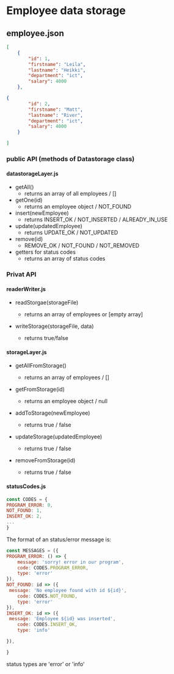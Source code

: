 # Employee data storage

## employee.json

```json
[
    {
        "id": 1,
        "firstname": "Leila",
        "lastname": "Heikki",
        "department": "ict",
        "salary": 4000
    },

{
        "id": 2,
        "firstname": "Matt",
        "lastname": "River",
        "department": "ict",
        "salary": 4000
    }

]
```

### public API (methods of Datastorage class)

#### datastorageLayer.js
-   getAll()
    -   returns an array of all employees / []
-   getOne(id)
    -   returns an employee object / NOT_FOUND
-   insert(newEmployee)
    -   returns INSERT_OK / NOT_INSERTED / ALREADY_IN_USE
-   update(updatedEmployee)
    -   returns UPDATE_OK / NOT_UPDATED
-   remove(id)
    -   REMOVE_OK / NOT_FOUND / NOT_REMOVED
-   getters for status codes
    -   returns an array of status codes

### Privat API

#### readerWriter.js

-   readStorgae(storageFile)
    -   returns an array of employees or [empty array]

-   writeStorage(storageFile, data)
    -   returns true/false

#### storageLayer.js

-   getAllFromStorage()
    -   returns an array of employees / []

-   getFromStorage(id)
    - returns an employee object / null

-   addToStorage(newEmployee)
    -   returns true / false

-   updateStorage(updatedEmployee)
    -   returns true / false  

-   removeFromStorage(id)
    -   returns true / false

#### statusCodes.js

```js
const CODES = {
PROGRAM_ERROR: 0,
NOT_FOUND: 1,
INSERT_OK: 2,
...
}
```
The format of an status/error message is:

```js
const MESSAGES = ({
PROGRAM_ERROR: () => {
    message: 'sorry! error in our program',
    code: CODES.PROGRAM_ERROR,
    type: 'error'
}),
NOT_FOUND: id => ({
 message: 'No employee found with id ${id}',
    code: CODES.NOT_FOUND,
    type: 'error'
}),
INSERT_OK: id => ({
 message: 'Employee ${id} was inserted',
    code: CODES.INSERT_OK,
    type: 'info'

}),

}
```

status types are 'error' or 'info'

